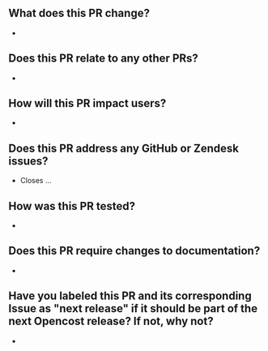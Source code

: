 ## What does this PR change?
* 

## Does this PR relate to any other PRs?
* 

## How will this PR impact users?
* 

## Does this PR address any GitHub or Zendesk issues?
* Closes ...

## How was this PR tested?
* 

## Does this PR require changes to documentation?
* 

## Have you labeled this PR and its corresponding Issue as "next release" if it should be part of the next Opencost release? If not, why not?
* 
